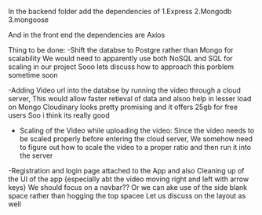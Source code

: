 In the backend folder
add the dependencies of 
1.Express 
2.Mongodb
3.mongoose

And in the front end
the dependencies are
Axios


Thing to be done:
-Shift the databse to Postgre rather than Mongo for scalability 
We would need to apparently use both NoSQL and SQL for scaling in our project
Sooo lets discuss how to approach this porblem sometime soon

-Adding Video url into the databse by running the video through a cloud server, This would allow faster retieval of data and alsoo help in lesser load on Mongo
Cloudinary looks pretty promising 
and it offers 25gb for free users
Soo i think its really good


- Scaling of the Video while uploading the video: Since the video needs to be scaled properly before entering the cloud server, We somehow need to figure out how to scale the video to a proper ratio and then run it into the server

 -Registration and login page attached to the App and also Cleaning up of the UI of the app
{especially abt the video moving right and left with arrow keys} 
We should focus on a navbar??
Or we can ake use of the side blank space rather than hogging the top spacee
Let us discuss on the layout as well


